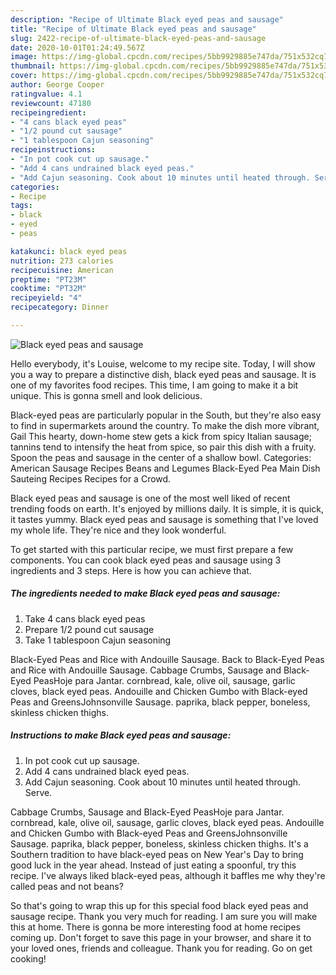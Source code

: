 ```yaml
---
description: "Recipe of Ultimate Black eyed peas and sausage"
title: "Recipe of Ultimate Black eyed peas and sausage"
slug: 2422-recipe-of-ultimate-black-eyed-peas-and-sausage
date: 2020-10-01T01:24:49.567Z
image: https://img-global.cpcdn.com/recipes/5bb9929885e747da/751x532cq70/black-eyed-peas-and-sausage-recipe-main-photo.jpg
thumbnail: https://img-global.cpcdn.com/recipes/5bb9929885e747da/751x532cq70/black-eyed-peas-and-sausage-recipe-main-photo.jpg
cover: https://img-global.cpcdn.com/recipes/5bb9929885e747da/751x532cq70/black-eyed-peas-and-sausage-recipe-main-photo.jpg
author: George Cooper
ratingvalue: 4.1
reviewcount: 47180
recipeingredient:
- "4 cans black eyed peas"
- "1/2 pound cut sausage"
- "1 tablespoon Cajun seasoning"
recipeinstructions:
- "In pot cook cut up sausage."
- "Add 4 cans undrained black eyed peas."
- "Add Cajun seasoning. Cook about 10 minutes until heated through. Serve."
categories:
- Recipe
tags:
- black
- eyed
- peas

katakunci: black eyed peas 
nutrition: 273 calories
recipecuisine: American
preptime: "PT23M"
cooktime: "PT32M"
recipeyield: "4"
recipecategory: Dinner

---
```



![Black eyed peas and sausage](https://img-global.cpcdn.com/recipes/5bb9929885e747da/751x532cq70/black-eyed-peas-and-sausage-recipe-main-photo.jpg)

Hello everybody, it's Louise, welcome to my recipe site. Today, I will show you a way to prepare a distinctive dish, black eyed peas and sausage. It is one of my favorites food recipes. This time, I am going to make it a bit unique. This is gonna smell and look delicious.

Black-eyed peas are particularly popular in the South, but they&#39;re also easy to find in supermarkets around the country. To make the dish more vibrant, Gail This hearty, down-home stew gets a kick from spicy Italian sausage; tannins tend to intensify the heat from spice, so pair this dish with a fruity. Spoon the peas and sausage in the center of a shallow bowl. Categories: American Sausage Recipes Beans and Legumes Black-Eyed Pea Main Dish Sauteing Recipes Recipes for a Crowd.

Black eyed peas and sausage is one of the most well liked of recent trending foods on earth. It's enjoyed by millions daily. It is simple, it is quick, it tastes yummy. Black eyed peas and sausage is something that I've loved my whole life. They're nice and they look wonderful.


To get started with this particular recipe, we must first prepare a few components. You can cook black eyed peas and sausage using 3 ingredients and 3 steps. Here is how you can achieve that.

<!--inarticleads1-->

##### The ingredients needed to make Black eyed peas and sausage:

1. Take 4 cans black eyed peas
1. Prepare 1/2 pound cut sausage
1. Take 1 tablespoon Cajun seasoning


Black-Eyed Peas and Rice with Andouille Sausage. Back to Black-Eyed Peas and Rice with Andouille Sausage. Cabbage Crumbs, Sausage and Black-Eyed PeasHoje para Jantar. cornbread, kale, olive oil, sausage, garlic cloves, black eyed peas. Andouille and Chicken Gumbo with Black-eyed Peas and GreensJohnsonville Sausage. paprika, black pepper, boneless, skinless chicken thighs. 

<!--inarticleads2-->

##### Instructions to make Black eyed peas and sausage:

1. In pot cook cut up sausage.
1. Add 4 cans undrained black eyed peas.
1. Add Cajun seasoning. Cook about 10 minutes until heated through. Serve.


Cabbage Crumbs, Sausage and Black-Eyed PeasHoje para Jantar. cornbread, kale, olive oil, sausage, garlic cloves, black eyed peas. Andouille and Chicken Gumbo with Black-eyed Peas and GreensJohnsonville Sausage. paprika, black pepper, boneless, skinless chicken thighs. It&#39;s a Southern tradition to have black-eyed peas on New Year&#39;s Day to bring good luck in the year ahead. Instead of just eating a spoonful, try this recipe. I&#39;ve always liked black-eyed peas, although it baffles me why they&#39;re called peas and not beans? 

So that's going to wrap this up for this special food black eyed peas and sausage recipe. Thank you very much for reading. I am sure you will make this at home. There is gonna be more interesting food at home recipes coming up. Don't forget to save this page in your browser, and share it to your loved ones, friends and colleague. Thank you for reading. Go on get cooking!
